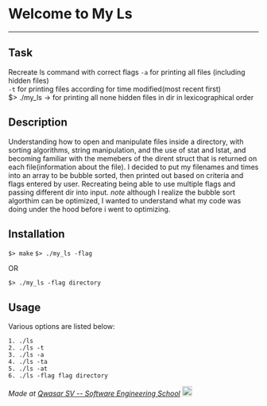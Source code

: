 # Welcome to My Ls
***

## Task
Recreate ls command with correct flags `-a` for printing all files (including hidden files) <br>
`-t` for printing files according for time modified(most recent first) <br>
$> ./my_ls -> for printing all none hidden files in dir in lexicographical order

## Description
Understanding how to open and manipulate files inside a directory, with sorting algorithms, string manipulation, and the use of stat and lstat, and becoming familiar with the memebers of the dirent struct that is returned on each file(information about the file). I decided to put my filenames and times into an array to be bubble sorted, then printed out based on criteria and flags entered by user. Recreating being able to use multiple flags and passing different dir into input.
*note* although I realize the bubble sort algorthim can be optimized, I wanted to understand what my code was doing under the hood before i went to optimizing.

## Installation
`$> make`
`$> ./my_ls -flag`

OR

`$> ./my_ls -flag directory`

## Usage
Various options are listed below:
``` 
1. ./ls 
2. ./ls -t
3. ./ls -a 
4. ./ls -ta 
5. ./ls -at
6. ./ls -flag flag directory
```


<span><i>Made at <a href='https://qwasar.io'>Qwasar SV -- Software Engineering School</a></i></span>
<span><img src='https://storage.googleapis.com/qwasar-public/qwasar-logo_50x50.png' width='20px' /></span>